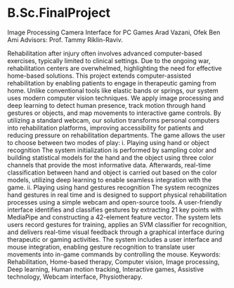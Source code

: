 # B.Sc.FinalProject
Image Processing Camera Interface for PC Games
Arad Vazani, Ofek Ben Ami
Advisors: Prof. Tammy Riklin-Raviv.

Rehabilitation after injury often involves advanced computer-based exercises, typically limited to clinical settings. Due to the ongoing war, rehabilitation centers are overwhelmed, highlighting the need for effective home-based solutions. This project extends computer-assisted rehabilitation by enabling patients to engage in therapeutic gaming from home. Unlike conventional tools like elastic bands or springs, our system uses modern computer vision techniques. We apply image processing and deep learning to detect human presence, track motion through hand gestures or objects, and map movements to interactive game controls. By utilizing a standard webcam, our solution transforms personal computers into rehabilitation platforms, improving accessibility for patients and reducing pressure on rehabilitation departments.
The game allows the user to choose between two modes of play:
i.	Playing using hand or object recognition
The system initialization is performed by sampling color and building statistical models for the hand and the object using three color channels that provide the most informative data. Afterwards, real-time classification between hand and object is carried out based on the color models, utilizing deep learning to enable seamless integration with the game. 
ii.	Playing using hand gestures recognition
The system recognizes hand gestures in real time and is designed to support physical rehabilitation processes using a simple webcam and open-source tools. A user-friendly interface identifies and classifies gestures by extracting 21 key points with MediaPipe and constructing a 42-element feature vector. The system lets users record gestures for training, applies an SVM classifier for recognition, and delivers real-time visual feedback through a graphical interface during therapeutic or gaming activities. 
The system includes a user interface and mouse integration, enabling gesture recognition to translate user movements into in-game commands by controlling the mouse. 
Keywords: Rehabilitation, Home-based therapy, Computer vision, Image processing, Deep learning, Human motion tracking, Interactive games, Assistive technology, Webcam interface, Physiotherapy.

